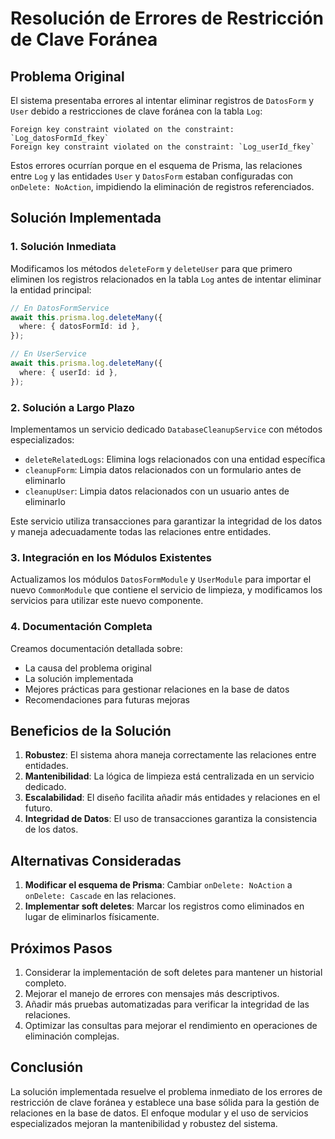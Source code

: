 # Resolución de Errores de Restricción de Clave Foránea

## Problema Original

El sistema presentaba errores al intentar eliminar registros de `DatosForm` y `User` debido a restricciones de clave foránea con la tabla `Log`:

```
Foreign key constraint violated on the constraint: `Log_datosFormId_fkey`
Foreign key constraint violated on the constraint: `Log_userId_fkey`
```

Estos errores ocurrían porque en el esquema de Prisma, las relaciones entre `Log` y las entidades `User` y `DatosForm` estaban configuradas con `onDelete: NoAction`, impidiendo la eliminación de registros referenciados.

## Solución Implementada

### 1. Solución Inmediata

Modificamos los métodos `deleteForm` y `deleteUser` para que primero eliminen los registros relacionados en la tabla `Log` antes de intentar eliminar la entidad principal:

```typescript
// En DatosFormService
await this.prisma.log.deleteMany({
  where: { datosFormId: id },
});

// En UserService
await this.prisma.log.deleteMany({
  where: { userId: id },
});
```

### 2. Solución a Largo Plazo

Implementamos un servicio dedicado `DatabaseCleanupService` con métodos especializados:

- `deleteRelatedLogs`: Elimina logs relacionados con una entidad específica
- `cleanupForm`: Limpia datos relacionados con un formulario antes de eliminarlo
- `cleanupUser`: Limpia datos relacionados con un usuario antes de eliminarlo

Este servicio utiliza transacciones para garantizar la integridad de los datos y maneja adecuadamente todas las relaciones entre entidades.

### 3. Integración en los Módulos Existentes

Actualizamos los módulos `DatosFormModule` y `UserModule` para importar el nuevo `CommonModule` que contiene el servicio de limpieza, y modificamos los servicios para utilizar este nuevo componente.

### 4. Documentación Completa

Creamos documentación detallada sobre:
- La causa del problema original
- La solución implementada
- Mejores prácticas para gestionar relaciones en la base de datos
- Recomendaciones para futuras mejoras

## Beneficios de la Solución

1. **Robustez**: El sistema ahora maneja correctamente las relaciones entre entidades.
2. **Mantenibilidad**: La lógica de limpieza está centralizada en un servicio dedicado.
3. **Escalabilidad**: El diseño facilita añadir más entidades y relaciones en el futuro.
4. **Integridad de Datos**: El uso de transacciones garantiza la consistencia de los datos.

## Alternativas Consideradas

1. **Modificar el esquema de Prisma**: Cambiar `onDelete: NoAction` a `onDelete: Cascade` en las relaciones.
2. **Implementar soft deletes**: Marcar los registros como eliminados en lugar de eliminarlos físicamente.

## Próximos Pasos

1. Considerar la implementación de soft deletes para mantener un historial completo.
2. Mejorar el manejo de errores con mensajes más descriptivos.
3. Añadir más pruebas automatizadas para verificar la integridad de las relaciones.
4. Optimizar las consultas para mejorar el rendimiento en operaciones de eliminación complejas.

## Conclusión

La solución implementada resuelve el problema inmediato de los errores de restricción de clave foránea y establece una base sólida para la gestión de relaciones en la base de datos. El enfoque modular y el uso de servicios especializados mejoran la mantenibilidad y robustez del sistema.
